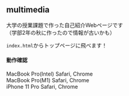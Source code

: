 ## multimedia
大学の授業課題で作った自己紹介Webページです  
（学部2年の秋に作ったので情報が古いかも）

`index.html`からトップページに飛べます！


#### 動作確認
MacBook Pro(Intel) Safari, Chrome  
MacBook Pro(M1) Safari, Chrome  
iPhone 11 Pro Safari, Chrome
